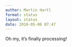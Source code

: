 ```yaml
---
author: Martin Hartl
format: status
layout: status
date: 2018-05-06 07:47
---
```

Oh my, it’s finally processing!